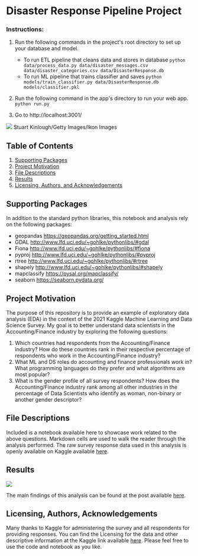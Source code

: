 # Disaster Response Pipeline Project

### Instructions:
1. Run the following commands in the project's root directory to set up your database and model.

    - To run ETL pipeline that cleans data and stores in database
        `python data/process_data.py data/disaster_messages.csv data/disaster_categories.csv data/DisasterResponse.db`
    - To run ML pipeline that trains classifier and saves
        `python models/train_classifier.py data/DisasterResponse.db models/classifier.pkl`

2. Run the following command in the app's directory to run your web app.
    `python run.py`

3. Go to http://localhost:3001/

<img src="images/knowledge_wide.jpg" >
Stuart Kinlough/Getty Images/Ikon Images

## Table of Contents

1. [Supporting Packages](#packages)
2. [Project Motivation](#motivation)
3. [File Descriptions](#files)
4. [Results](#results)
5. [Licensing, Authors, and Acknowledgements](#licensing)

## Supporting Packages <a name="packages"></a>
In addition to the standard python libraries, this notebook and analysis rely on the following packages:
- geopandas https://geopandas.org/getting_started.html
- GDAL http://www.lfd.uci.edu/~gohlke/pythonlibs/#gdal
- Fiona http://www.lfd.uci.edu/~gohlke/pythonlibs/#fiona
- pyproj http://www.lfd.uci.edu/~gohlke/pythonlibs/#pyproj
- rtree http://www.lfd.uci.edu/~gohlke/pythonlibs/#rtree
- shapely http://www.lfd.uci.edu/~gohlke/pythonlibs/#shapely
- mapclassify https://pysal.org/mapclassify/
- seaborn https://seaborn.pydata.org/

## Project Motivation <a name="motivation"></a>
The purpose of this repository is to provide an example of exploratory data analysis (EDA) in the context of the 2021 Kaggle Machine Learning and Data Science Survey. My goal is to better understand data scientists in the Accounting/Finance industry by exploring the following questions:

1. Which countries had respondents from the Accounting/Finance industry? How do these countries rank in their respective percentage of respondents who work in the Accounting/Finance industry?
2. What ML and DS roles do accounting and finance professionals work in? What programming languages do they prefer and what algorithms are most popular?
3. What is the gender profile of all survey respondents? How does the Accounting/Finance industry rank among all other industries in the percentage of Data Scientists who identify as woman, non-binary or another gender descriptor?

## File Descriptions <a name="files"></a>
Included is a notebook available here to showcase work related to the above questions. Markdown cells are used to walk the reader through the analysis performed. The raw survey response data used in this analysis is openly available on Kaggle available [here](https://www.kaggle.com/c/kaggle-survey-2021/data).

## Results <a name="results"></a>
<img src="images/map_acct.jpg" >

The main findings of this analysis can be found at the post available [here](https://medium.com/@zacharywolinsky/this-new-data-will-make-you-rethink-your-role-in-accounting-finance-8d2f25262440).

## Licensing, Authors, Acknowledgements <a name="licensing"></a>
Many thanks to Kaggle for administering the survey and all respondents for providing responses. You can find the Licensing for the data and other descriptive information at the Kaggle link available [here](https://www.kaggle.com/c/kaggle-survey-2021). Please feel free to use the code and notebook as you like.
